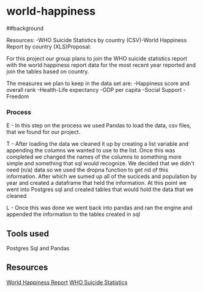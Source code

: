 # world-happiness

##background

Resources: -WHO Suicide Statistics by country (CSV)-World Happiness Report by country (XLS)Proposal:

For this project our group plans to join the WHO suicide statistics report with the world happiness report data for the most recent year reported and join the tables based on country. 

The measures we plan to keep in the data set are: 
-Happiness score and overall rank
-Health-Life expectancy
-GDP per capita
-Social Support
-Freedom

### Process

E -
In this step on the process we used Pandas to load the data, csv files, that we found for our project. 

T - 
After loading the data we cleaned it up by creating a list variable and appending the columns we wanted to use to the list.
Once this was completed we changed the names of the columns to something more simple and something that sql would recognize.
We decided that we didn't need (n/a) data so we used the dropna function to get rid of this information.
After which we sumed up all of the suciceds and population by year and created a dataframe that held the information.
At this point we went into Postgres sql and created tables that would hold the data that we cleaned 

L -
Once this was done we went back into pandas and ran the engine and appended the information to the tables created in sql


## Tools used
Postgres Sql and Pandas 
## Resources
[World Happiness Report](https://worldhappiness.report/ed/2019/)
[WHO Suicide Statistics](https://www.kaggle.com/szamil/who-suicide-statistics)

